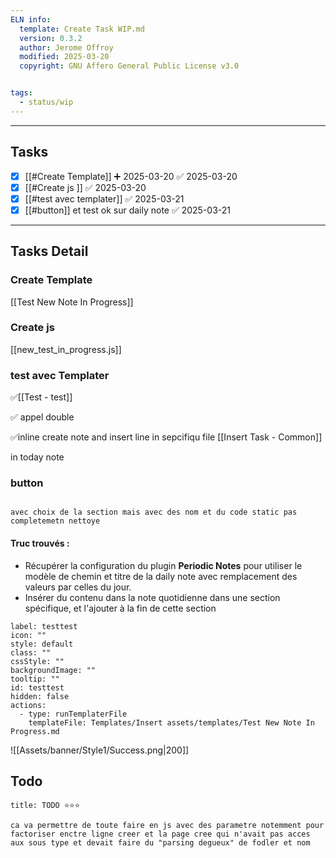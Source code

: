 ```yaml
---
ELN info:
  template: Create Task WIP.md
  version: 0.3.2
  author: Jerome Offroy
  modified: 2025-03-20
  copyright: GNU Affero General Public License v3.0


tags:
  - status/wip
---
```



---
## Tasks
- [x] [[#Create Template]] ➕ 2025-03-20 ✅ 2025-03-20
- [x] [[#Create js ]] ✅ 2025-03-20
- [x] [[#test avec templater]] ✅ 2025-03-21
- [x] [[#button]] et test ok sur daily note ✅ 2025-03-21

---

## Tasks Detail


### Create Template

[[Test New Note In Progress]]


### Create js

[[new_test_in_progress.js]]



### test avec Templater

 ✅[[Test - test]]

✅ appel double

✅inline create note and insert line in sepcifiqu file  [[Insert Task - Common]]

in today note 


### button

```ad-info

avec choix de la section mais avec des nom et du code static pas completemetn nettoye
```

#### Truc trouvés :

- Récupérer la configuration du plugin  **Periodic Notes** pour utiliser le modèle de chemin et titre de la daily note avec remplacement des valeurs par celles du jour.
- Insérer du  contenu dans  la note quotidienne dans une section spécifique, et l'ajouter à la fin de cette section
    




```meta-bind-button
label: testtest
icon: ""
style: default
class: ""
cssStyle: ""
backgroundImage: ""
tooltip: ""
id: testtest
hidden: false
actions:
  - type: runTemplaterFile
    templateFile: Templates/Insert assets/templates/Test New Note In Progress.md

```

![[Assets/banner/Style1/Success.png|200]]


## Todo

```ad-success
title: TODO ⭐⭐⭐

ca va permettre de toute faire en js avec des parametre notemment pour factoriser enctre ligne creer et la page cree qui n'avait pas acces aux sous type et devait faire du "parsing degueux" de fodler et nom 
```

